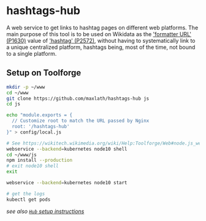 # hashtags-hub

A web service to get links to hashtag pages on different web platforms. The main purpose of this tool is to be used on Wikidata as the ['formatter URL' (P1630)](https://www.wikidata.org/wiki/Property:P1630) value of ['hashtag' (P2572)](https://www.wikidata.org/wiki/Property:P2572), without having to systematically link to a unique centralized platform, hashtags being, most of the time, not bound to a single platform.

## Setup on Toolforge

```sh
mkdir -p ~/www
cd ~/www
git clone https://github.com/maxlath/hashtags-hub js
cd js

echo "module.exports = {
  // Customize root to match the URL passed by Nginx
  root: '/hashtags-hub'
}" > config/local.js

# See https://wikitech.wikimedia.org/wiki/Help:Toolforge/Web#node.js_web_services
webservice --backend=kubernetes node10 shell
cd ~/www/js
npm install --production
# exit node10 shell
exit

webservice --backend=kubernetes node10 start

# get the logs
kubectl get pods
```

*see also [`Hub` setup instructions](https://github.com/maxlath/hub/blob/master/docs/deploy.md)*

